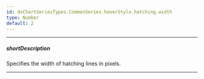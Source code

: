 ```yaml
---
id: dxChartSeriesTypes.CommonSeries.hoverStyle.hatching.width
type: Number
default: 2
---
```

---
##### shortDescription
Specifies the width of hatching lines in pixels.

---
